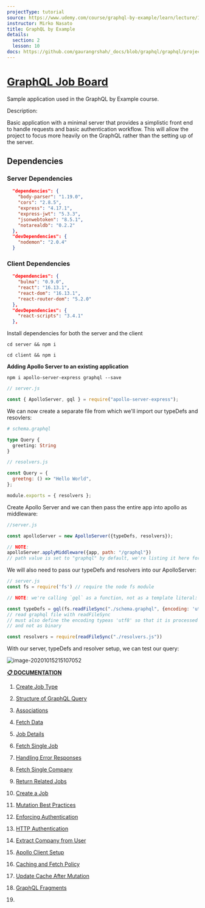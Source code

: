 ```yaml
---
projectType: tutorial
source: https://www.udemy.com/course/graphql-by-example/learn/lecture/16580146#overview
instructor: Mirko Nasato
title: GraphQL by Example
details:
  section: 2
  lesson: 10
docs: https://github.com/gaurangrshah/_docs/blob/graphql/graphql/projects/udemy/graphql-job-board/setup.md
---
```


# [GraphQL Job Board](https://github.com/uptoskill/graphql-job-board)

[source]: (https://github.com/uptoskill/graphql-job-board)



Sample application used in the GraphQL by Example course.



Description:

Basic application with a minimal server that provides a simplistic front end to handle requests and basic authentication workflow. This will allow the project to focus more heavily on the GraphQL rather than the setting up of the server. 





## Dependencies



### Server Dependencies

```json
  "dependencies": {
    "body-parser": "1.19.0",
    "cors": "2.8.5",
    "express": "4.17.1",
    "express-jwt": "5.3.3",
    "jsonwebtoken": "8.5.1",
    "notarealdb": "0.2.2"
  },
  "devDependencies": {
    "nodemon": "2.0.4"
  }
```



### Client Dependencies

```json
  "dependencies": {
    "bulma": "0.9.0",
    "react": "16.13.1",
    "react-dom": "16.13.1",
    "react-router-dom": "5.2.0"
  },
  "devDependencies": {
    "react-scripts": "3.4.1"
  },
```



Install dependencies for both the server and the client

```shell
cd server && npm i
```

```shell
cd client && npm i
```





**Adding Apollo Server to an existing application**

```shell
npm i apollo-server-express graphql --save
```





```js
// server.js

const { ApolloServer, gql } = require("apollo-server-express");
```



We can now create a separate file from which we'll import our typeDefs and resovlers:

```graphql
# schema.graphql

type Query {
  greeting: String
}
```

```js
// resolvers.js

const Query = {
  greetng: () => "Hello World",
};

module.exports = { resolvers };
```



Create Apollo Server and we can then pass the entire app into apollo as middleware:

```js
//server.js

const apolloServer = new ApolloServer({typeDefs, resolvers});

// NOTE: 
apolloServer.applyMiddleware({app, path: "/graphql"}) 
// path value is set to "graphql" by default, we're listing it here for reference.
```



We will also need to pass our typeDefs and resolvers into our ApolloServer:

```js
// server.js
const fs = require('fs') // require the node fs module

// NOTE: we're calling `gql` as a function, not as a template literal: 

const typeDefs = gql(fs.readFileSync("./schema.graphql", {encoding: 'utf8'})) 
// read graphql file with readFileSync
// must also define the encoding typeas 'utf8' so that it is processed properly 
// and not as binary

const resolvers = require(readFileSync("./resolvers.js"))
```



With our server, typeDefs and resolver setup, we can test our query:

![image-20201015215107052](https://tva1.sinaimg.cn/large/007S8ZIlly1gjqxqs5eg3j30tk055jrq.jpg)





[**📋 DOCUMENTATION**](https://github.com/gaurangrshah/_docs/blob/graphql/graphql/projects/udemy/graphql-job-board/setup.md)

1. [Create Job Type](01-create-job-type)

2. [Structure of GraphQL Query](02-query-structure.md)

3. [Associations](03-associations.md)

4. [Fetch Data](04-fetch-data.md)

5. [Job Details](05-job-details.md)

6. [Fetch Single Job](06-fetch-single-job.md)

7. [Handling Error Responses](07-error-responses.md)

8. [Fetch Single Company](08-fetch-single-company.md)

9. [Return Related Jobs](09-return-related-jobs.md)

10. [Create a Job](10-create-job.md)

11. [Mutation Best Practices](11-mutation-best-practice.md)

12. [Enforcing Authentication](12-enforce-auth.md)

13. [HTTP Authentication](13-http-auth.md)

14. [Extract Company from User](14-extract-user-data.md)

15. [Apollo Client Setup](15-apollo-client-setup.md)

16. [Caching and Fetch Policy](16-caching-fetch-policy.md)

17. [Update Cache After Mutation](17-mutation-update-cache.md)

18. [GraphQL Fragments](18-graphql-fragments.md)

19. 

    



